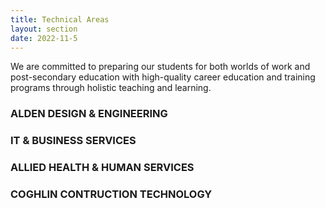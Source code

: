 ```yaml
---
title: Technical Areas
layout: section
date: 2022-11-5
---
```


We are committed to preparing our students for both worlds of work and post-secondary education with high-quality career education and training programs through holistic teaching and learning.


### ALDEN DESIGN & ENGINEERING
### IT & BUSINESS SERVICES
### ALLIED HEALTH & HUMAN SERVICES
### COGHLIN CONTRUCTION TECHNOLOGY